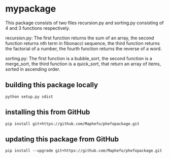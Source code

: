 # mypackage
This package consists of two files recursion.py and sorting.py consisting of 4 and 3 functions respectively.

recursion.py:
 The first function returns the sum of an array, the second function returns nth term in fibonacci sequence, the third function returns the factorial of a number, the fourth function returns the reverse of a word.

sorting.py:
The first function is a bubble_sort, the second function is a merge_sort, the third  function is a  quick_sort, that return an array of items, sorted in ascending order.

## building this package locally
`python setup.py sdist`

## installing this from GitHub
`pip install git+https://github.com/Maphefo/phefopackage.git`

## updating this package from GitHub
`pip install --upgrade git+https://github.com/Maphefo/phefopackage.git`
